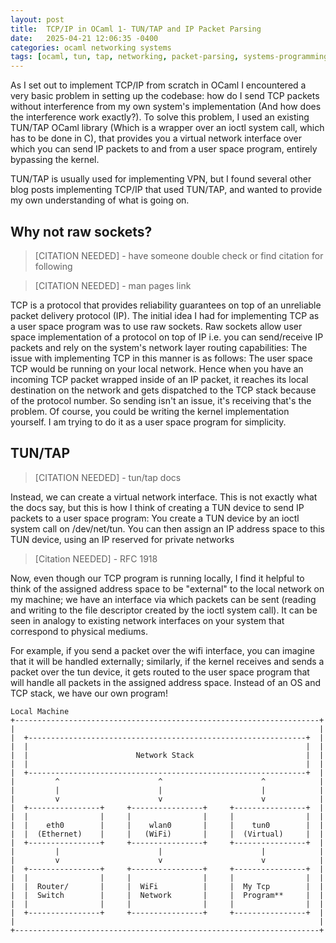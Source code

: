 ```yaml
---
layout: post
title:  TCP/IP in OCaml 1- TUN/TAP and IP Packet Parsing
date:   2025-04-21 12:06:35 -0400
categories: ocaml networking systems
tags: [ocaml, tun, tap, networking, packet-parsing, systems-programming]
---
```


As I set out to implement TCP/IP from scratch in OCaml I encountered a very basic problem in setting up the codebase: how do I send TCP packets without interference from my own system's implementation (And how does the interference work exactly?). To solve this problem, I used an existing TUN/TAP OCaml library (Which is a wrapper over an ioctl system call, which has to be done in C), that provides you a virtual network interface over which you can send IP packets to and from a user space program, entirely bypassing the kernel. 

TUN/TAP is usually used for implementing VPN, but I found several other blog posts implementing TCP/IP that used TUN/TAP, and wanted to provide my own understanding of what is going on. 

## Why not raw sockets? 

> [CITATION NEEDED] - have someone double check or find citation for following

>[CITATION NEEDED] - man pages link

TCP is a protocol that provides reliability guarantees on top of an unreliable packet delivery protocol (IP). The initial idea I had for implementing TCP as a user space program was to use raw sockets. Raw sockets allow user space implementation of a protocol on top of IP i.e. you can send/receive IP packets and rely on the system's network layer routing capabilities: The issue with implementing TCP in this manner is as follows: The user space TCP would be running on your local network. Hence when you have an incoming TCP packet wrapped inside of an IP packet, it reaches its local destination on the network and gets dispatched to the TCP stack because of the protocol number. So sending isn't an issue, it's receiving that's the problem. Of course, you could be writing the kernel implementation yourself. I am trying to do it as a user space program for simplicity. 

## TUN/TAP

>[CITATION NEEDED] - tun/tap docs

Instead, we can create a virtual network interface. This is not exactly what the docs say, but this is how I think of creating a TUN device to send IP packets to a user space program: You create a TUN device by an ioctl system call on /dev/net/tun. You can then assign an IP address space to this TUN device, using an IP reserved for private networks 
>[Citation NEEDED] - RFC 1918 

Now, even though our TCP program is running locally, I find it helpful to think of the assigned address space to be "external" to the local network on my machine; we have an interface via which packets can be sent (reading and writing to the file descriptor created by the ioctl system call). It can be seen in analogy to existing network interfaces on your system that correspond to physical mediums. 

For example, if you send a packet over the wifi interface, you can imagine that it will be handled externally; similarly, if the kernel receives and sends a packet over the tun device, it gets routed to the user space program that will handle all packets in the assigned address space. Instead of an OS and TCP stack, we have our own program!

```ascii
Local Machine
+--------------------------------------------------------------------+
|                                                                    |
|  +--------------------------------------------------------------+  |
|  |                                                              |  |
|  |                        Network Stack                         |  |
|  |                                                              |  |
|  +--------------------------------------------------------------+  |
|         ^                      ^                      ^            | 
|         |                      |                      |            |
|         v                      v                      v            |
|  +----------------+     +----------------+     +----------------+  |
|  |                |     |                |     |                |  |
|  |    eth0        |     |    wlan0       |     |    tun0        |  |
|  |  (Ethernet)    |     |   (WiFi)       |     |  (Virtual)     |  |
|  +----------------+     +----------------+     +----------------+  |
|         |                      |                      |            |
|         v                      v                      v            |
|  +----------------+     +----------------+     +----------------+  |
|  |                |     |                |     |                |  |
|  |  Router/       |     |  WiFi          |     |  My Tcp        |  |
|  |  Switch        |     |  Network       |     |  Program**     |  |
|  |                |     |                |     |                |  |
|  +----------------+     +----------------+     +----------------+  |
|                                                                    |
+--------------------------------------------------------------------+
```